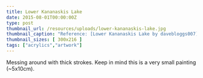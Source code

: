 ```yaml
---
title: Lower Kananaskis Lake
date: 2015-08-01T00:00:00Z
type: post
thumbnail_url: /resources/uploads/lower-kananaskis-lake.jpg
thumbnail_caption: "Reference: [Lower Kananaskis Lake by davebloggs007](https://www.flickr.com/photos/davebloggs007/15223201038/in/photostream/)/ used under [CC-BY](https://creativecommons.org/licenses/by/2.0/)"
thumbnail_sizes: [ 300x216 ]
tags: ["acrylics","artwork"]
---
```

Messing around with thick strokes. Keep in mind this is a very small painting (~5x10cm).

